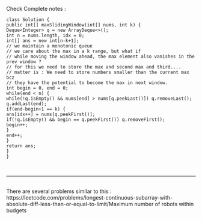 Check Complete notes :
```
class Solution {
public int[] maxSlidingWindow(int[] nums, int k) {
Deque<Integer> q = new ArrayDeque<>();
int n = nums.length, idx = 0;
int[] ans = new int[n-k+1];
// we maintain a monotonic queue
// we care about the max in a k range, but what if
// while moving the window ahead, the max element also vanishes in the prev window ?
// for this we need to store the max and second max and third....
// matter is : We need to store numbers smaller than the current max bcz
// they have the potential to become the max in next window.
int begin = 0, end = 0;
while(end < n) {
while(!q.isEmpty() && nums[end] > nums[q.peekLast()]) q.removeLast();
q.addLast(end);
if(end-begin+1 == k) {
ans[idx++] = nums[q.peekFirst()];
if(!q.isEmpty() && begin == q.peekFirst()) q.removeFirst();
begin++;
}
end++;
}
return ans;
}
}
```
​
​
<hr>
<br>
​
​
There are several problems similar to this :
​
https://leetcode.com/problems/longest-continuous-subarray-with-absolute-diff-less-than-or-equal-to-limit/
​
Maximum number of robots within budgets